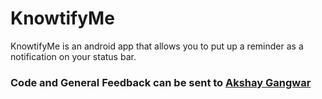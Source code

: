 # KnowtifyMe #
KnowtifyMe is an android app that allows you to put up a reminder as a notification on your status bar.

### Code and General Feedback can be sent to [Akshay Gangwar](http://www.akshaygangwar.in/contactme.html)